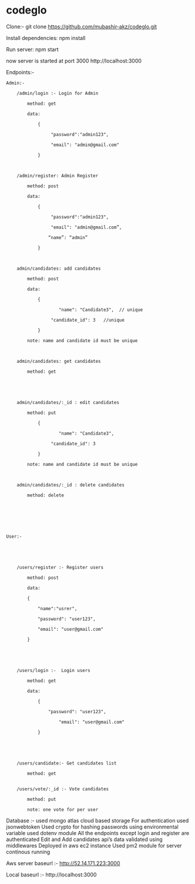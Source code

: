 # codeglo

Clone:- git clone https://github.com/mubashir-akz/codeglo.git

Install dependencies: npm install

Run server: npm start

now server is started at port 3000 http://localhost:3000

Endpoints:-



	Admin:-

		/admin/login :- Login for Admin

			method: get

			data: 

				{

   					 "password":"admin123",

   					 "email": "admin@gmail.com"

				}



		/admin/register: Admin Register

			method: post

			data: 

				{

   					 "password":"admin123",

   					 "email": "admin@gmail.com”,

					“name”: “admin”

				}



		admin/candidates: add candidates 

			method: post

			data: 

				{

    					"name": "Candidate3",  // unique

   					 "candidate_id": 3   //unique

				}

			note: name and candidate id must be unique



		admin/candidates: get candidates 

			method: get





		admin/candidates/:_id : edit candidates

			method: put

				{

    					"name": "Candidate3",  

   					 "candidate_id": 3  

				}

			note: name and candidate id must be unique



		admin/candidates/:_id : delete candidates

			method: delete

				





	User:- 

		



		/users/register :- Register users

			method: post

			data: 

			{

   			 	"name":"usrer",

   				"password": "user123",

				"email": "user@gmail.com"

			}





		/users/login :-  Login users

			method: get

			data:

				{

					"password": "user123",

	    				"email": "user@gmail.com"

				}





		/users/candidate:- Get candidates list

			method: get


		/users/vote/:_id :- Vote candidates

			method: put

			note: one vote for per user

			



Database :- used mongo atlas cloud based storage
For authentication used jsonwebtoken
Used crypto for hashing passwords
using environmental variable used dotenv module
All the endpoints except login and register are authenticated
Edit and Add candidates api’s data validated using middlewares
Deployed in aws ec2 instance
Used pm2 module for server continous running




Aws server baseurl :- http://52.14.171.223:3000 

Local baseurl :- http://localhost:3000

